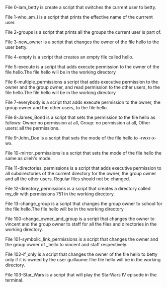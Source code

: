 File 0-iam_betty is create a script that switches the current user to betty.

File 1-who_am_i is a script that prints the effective name of the currrent user.

File 2-groups is a script that prints all the groups the current user is part of.

File 3-new_owner is a script that changes the owner of the file hello to the user betty.

File 4-empty is a script that creates an empty file called hello.

File 5-execute is a script that adds execute permission to the owner of the file hello.The file hello will be in the working directory

File 6-multiple_permissions a script that adds executive permission to the owner and the group owner, and read permission to the other users, to the file hello.The file hello will be in the working directory

File 7-everybody is a script that adds execute permission to the owner, the group owner and the other users, to the file hello.

File 8-James_Bond is a script that sets the permission to the file hello as follows: Owner no permission at all, Group: no permission at all, Other users: all the permissions.

File 9-John_Doe is a script that sets the mode of the file hello to -rwxr-x-wx.

File 10-mirror_permissions is a script that sets the mode of the file hello the same as olleh's mode.

File 11-directories_permissions is a script that adds executive permission to all subdirectories of the current directory for the owner, the group owner and all the other users. Regular files should not be changed.

File 12-directory_permissions is a script that creates a directory called my_dir with permissions 751 in the working directory.

File 13-change_group is a script that changes the group owner to school for the file hello.The file hello will be in the working directory

File 100-change_owner_and_group is a script that changes the owner to vincent and the group owner to staff for all the files and directories in the working directory.

File 101-symbolic_link_permissions is a script that changes the owner and the group owner of _hello to vincent and staff respectively.

File 102-if_only is a script that changes the owner of the file hello to betty only if it is owned by the user guillaume.The file hello will be in the working directory.

File 103-Star_Wars is a script that will play the StarWars IV episode in the terminal.

